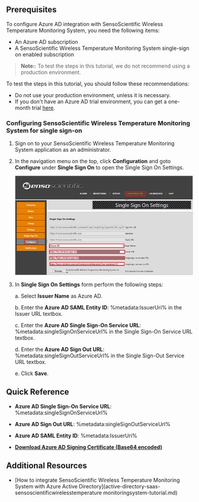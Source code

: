 ## Prerequisites

To configure Azure AD integration with SensoScientific Wireless Temperature Monitoring System, you need the following items:

- An Azure AD subscription
- A SensoScientific Wireless Temperature Monitoring System single-sign on enabled subscription

> **Note:**:
> To test the steps in this tutorial, we do not recommend using a production environment.

To test the steps in this tutorial, you should follow these recommendations:

- Do not use your production environment, unless it is necessary.
- If you don't have an Azure AD trial environment, you can get a one-month trial [here](https://azure.microsoft.com/pricing/free-trial/).

### Configuring SensoScientific Wireless Temperature Monitoring System for single sign-on

1. Sign on to your SensoScientific Wireless Temperature Monitoring System application as an administrator.

2. In the navigation menu on the top, click **Configuration** and goto **Configure** under **Single Sign On** to open the Single Sign On Settings.

	![Configure Single Sign-On](./media/tutorial_sensoscientificwtms_admin.png) 

3. In **Single Sign On Settings** form perform the following steps:
 
    a. Select **Issuer Name** as Azure AD.
	
	b. Enter the **Azure AD SAML Entity ID**: %metadata:IssuerUri% in the Issuer URL textbox.
	
	c. Enter the **Azure AD Single Sign-On Service URL**: %metadata:singleSignOnServiceUrl% in the Single Sign-On Service URL textbox.

	d. Enter the **Azure AD Sign Out URL**: %metadata:singleSignOutServiceUrl% in the Single Sign-Out Service URL textbox.

	e. Click **Save**.

## Quick Reference

* **Azure AD Single Sign-On Service URL**: %metadata:singleSignOnServiceUrl%

* **Azure AD Sign Out URL**: %metadata:singleSignOutServiceUrl%

* **Azure AD SAML Entity ID**: %metadata:IssuerUri%

* **[Download Azure AD Signing Certificate (Base64 encoded)](%metadata:certificateDownloadBase64Url%)**


## Additional Resources

* [How to integrate SensoScientific Wireless Temperature Monitoring System with Azure Active Directory](active-directory-saas-sensoscientificwirelesstemperature monitoringsystem-tutorial.md)

